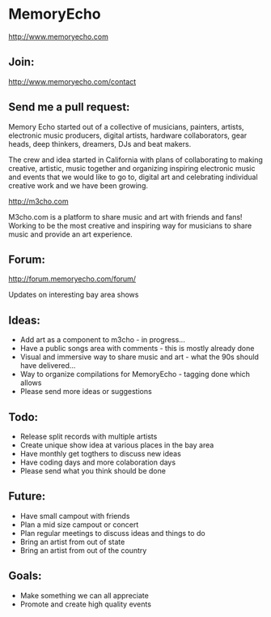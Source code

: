 MemoryEcho
==========
http://www.memoryecho.com

## Join:
http://www.memoryecho.com/contact

## Send me a pull request:

Memory Echo started out of a collective of musicians, painters, artists, electronic music producers, digital artists, hardware collaborators, gear heads, deep thinkers, dreamers, DJs and beat makers.

The crew and idea started in California with plans of collaborating to making creative, artistic, music together and organizing inspiring electronic music and events that we would like to go to, digital art and celebrating individual creative work and we have been growing. 

http://m3cho.com

M3cho.com is a platform to share music and art with friends and fans! Working to be the most creative and inspiring way for musicians to share music and provide an art experience. 

## Forum:
http://forum.memoryecho.com/forum/

Updates on interesting bay area shows


## Ideas:
 - Add art as a component to m3cho - in progress...
 - Have a public songs area with comments - this is mostly already done
 - Visual and immersive way to share music and art - what the 90s should have delivered...
 - Way to organize compilations for MemoryEcho - tagging done which allows
 - Please send more ideas or suggestions

## Todo:
 - Release split records with multiple artists
 - Create unique show idea at various places in the bay area
 - Have monthly get togthers to discuss new ideas
 - Have coding days and more colaboration days
 - Please send what you think should be done

## Future:
 - Have small campout with friends
 - Plan a mid size campout or concert
 - Plan regular meetings to discuss ideas and things to do
 - Bring an artist from out of state
 - Bring an artist from out of the country

## Goals:
 - Make something we can all appreciate
 - Promote and create high quality events
